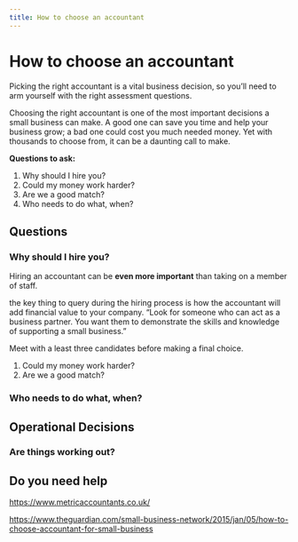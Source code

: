 ```yaml
---
title: How to choose an accountant
---
```


# How to choose an accountant

Picking the right accountant is a vital business decision, so you’ll need to arm yourself with the right assessment questions.

Choosing the right accountant is one of the most important decisions a small business can make. A good one can save you time and help your business grow; a bad one could cost you much needed money. Yet with thousands to choose from, it can be a daunting call to make.

**Questions to ask:**

1. Why should I hire you?
2. Could my money work harder?
3. Are we a good match?
4. Who needs to do what, when?

## Questions

### Why should I hire you?

Hiring an accountant can be **even more important** than taking on a member of staff.

the key thing to query during the hiring process is how the accountant will add financial value to your company. “Look for someone who can act as a business partner. You want them to demonstrate the skills and knowledge of supporting a small business.”

Meet with a least three candidates before making a final choice.

1. Could my money work harder?
2. Are we a good match?

### Who needs to do what, when?

## Operational Decisions

### Are things working out?

## Do you need help

https://www.metricaccountants.co.uk/

https://www.theguardian.com/small-business-network/2015/jan/05/how-to-choose-accountant-for-small-business
